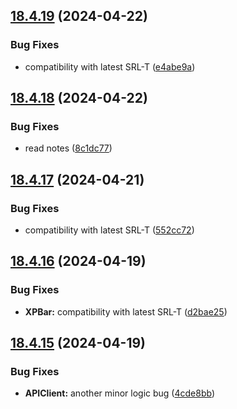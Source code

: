 ## [18.4.19](https://github.com/Torwent/WaspLib/compare/v18.4.18...v18.4.19) (2024-04-22)


### Bug Fixes

* compatibility with latest SRL-T ([e4abe9a](https://github.com/Torwent/WaspLib/commit/e4abe9ae6bcef94c4776eedeb6d49b75f5831d58))



## [18.4.18](https://github.com/Torwent/WaspLib/compare/v18.4.17...v18.4.18) (2024-04-22)


### Bug Fixes

* read notes ([8c1dc77](https://github.com/Torwent/WaspLib/commit/8c1dc77a79eec982aa475a6d20ef8709449d649e))



## [18.4.17](https://github.com/Torwent/WaspLib/compare/v18.4.16...v18.4.17) (2024-04-21)


### Bug Fixes

* compatibility with latest SRL-T ([552cc72](https://github.com/Torwent/WaspLib/commit/552cc724a2a47a22e3e889cdc01048201ec70fae))



## [18.4.16](https://github.com/Torwent/WaspLib/compare/v18.4.15...v18.4.16) (2024-04-19)


### Bug Fixes

* **XPBar:** compatibility with latest SRL-T ([d2bae25](https://github.com/Torwent/WaspLib/commit/d2bae25e1c3781db8f5882c33bf5d230d536e1be))



## [18.4.15](https://github.com/Torwent/WaspLib/compare/v18.4.14...v18.4.15) (2024-04-19)


### Bug Fixes

* **APIClient:** another minor logic bug ([4cde8bb](https://github.com/Torwent/WaspLib/commit/4cde8bbb192f68885a5c55edc59e8d4b69d87238))



